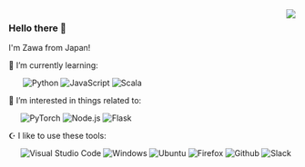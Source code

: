 <a href="https://github.com/anuraghazra/github-readme-stats">
  <img align="right" src="https://github-readme-stats.vercel.app/api/top-langs/?username=zoniha&theme=react&langs_count=7&show_icons=true&hide_border=true&count_private=true&hide=css,ruby,jupyter%20notebook" />
</a>

### Hello there 👋

I'm Zawa from Japan!

🌱 I’m currently learning:

&ensp;&ensp;&ensp; ![Python](https://img.shields.io/badge/-Python-F9DC3E?&style=flat&logo=python&logoColor=ffd700&color=blue) ![JavaScript](https://img.shields.io/badge/-JavaScript-F7DF1E?style=flat&logo=JavaScript&logoColor=000) ![Scala](https://img.shields.io/badge/-Scala-DC322F?style=flat&logo=Scala)

🌌 I’m interested in things related to:

&ensp;&ensp;&ensp;![PyTorch](https://img.shields.io/badge/-PyTorch-EE4C2C?style=flat&logo=PyTorch&logoColor=orange&color=48046F) ![Node.js](https://img.shields.io/badge/-Node.js-339933?style=flat&logo=Node.js&color=383c3c) ![Flask](https://img.shields.io/badge/-Flask-000000?style=flat&logo=Flask)

☪️ I like to use these  tools:

&ensp;&ensp;&ensp;![Visual Studio Code](https://img.shields.io/badge/-Visual%20Studio%20Code-007ACC?style=flat&logo=Visual%20Studio%20Code&logoColor=fff) ![Windows](https://img.shields.io/badge/-Windows-0078D6?style=flat-square&logo=Windows&logoColor=fff) ![Ubuntu](https://img.shields.io/badge/-Ubuntu-E95420?style=flat&logo=Ubuntu&logoColor=fff) ![Firefox](https://img.shields.io/badge/-Firefox-FF7139?style=flat&logo=Firefox%20Browser&logoColor=orange&color=431b85) ![Github](https://img.shields.io/badge/-Github-181717?style=flat&logo=Github&logoColor=fff) ![Slack](https://img.shields.io/badge/-Slack-4A154B?style=flat&logo=Slack&logoColor=&color=460e44)
